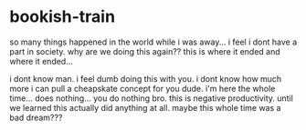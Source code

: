 # bookish-train

so many things happened in the world while i was away... i feel i dont have a part in society.  why are we doing this again?? this is where it ended and where it ended...

i dont know man.  i feel dumb doing this with you.  i dont know how much more i can pull a cheapskate concept for you dude.  i'm here the whole time...  does nothing...  you do nothing bro.  this is negative productivity.  until we learned this actually did anything at all.  maybe this whole time was a bad dream???
